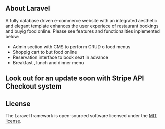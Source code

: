 ## About Laravel

A fully database driven e-commerce website with an integrated  aesthetic and elegant template enhances the user experiece of restaurant bookings and buyig food online. 
Please see features and functionalities inplemented below:

- Admin section with CMS to perform CRUD o food menus
- Shoppig cart to but food online
- Reservation interface to book seat in advance
- Breakfast , lunch and dinner menu 

## Look out for an update soon with Stripe API Checkout system

## License

The Laravel framework is open-sourced software licensed under the [MIT license](https://opensource.org/licenses/MIT).
